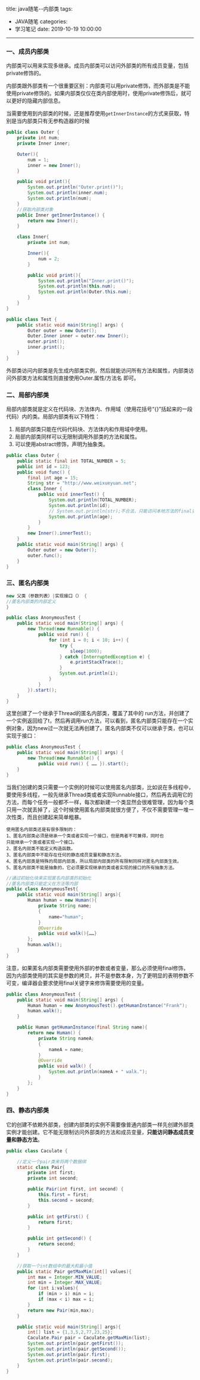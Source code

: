 title: java随笔--内部类
tags:
  - JAVA随笔
categories:
  - 学习笔记
date: 2019-10-19 10:00:00
---

### 一、成员内部类

​		内部类可以用来实现多继承。成员内部类可以访问外部类的所有成员变量，包括private修饰的。

​		内部类跟外部类有一个很重要区别：内部类可以用private修饰，而外部类是不能使用private修饰的。如果内部类仅仅在类内部使用时，使用private修饰后，就可以更好的隐藏内部信息。

​		当需要使用到内部类的时候，还是推荐使用`getInnerInstance`的方式来获取，特别是当内部类只有无参构造器的时候

```java
public class Outer {
    private int num;
    private Inner inner;

    Outer(){
        num = 1;
        inner = new Inner();
    }

    public void print(){
        System.out.println("Outer.print()");
        System.out.println(inner.num);
        System.out.println(num);
    }
    //获取内部类对象
    public Inner getInnerInstance() {
        return new Inner();
    }

    class Inner{
        private int num;

        Inner(){
            num = 2;
        }

        public void print(){
            System.out.println("Inner.print()");
            System.out.println(this.num);
            System.out.println(Outer.this.num);
        }
    }
}
```



```java
public class Test {
    public static void main(String[] args) {
        Outer outer = new Outer();
        Outer.Inner inner = outer.new Inner();
        outer.print();
        inner.print();
    }
}
```

​		外部类访问内部类是先生成内部类实例，然后就能访问所有方法和属性，内部类访问外部类方法和属性则直接使用Outer.属性/方法名 即可。

### 二、局部内部类

局部内部类就是定义在代码块、方法体内、作用域（使用花括号“{}”括起来的一段代码）内的类。局部内部类有以下特性：

1. 局部内部类只能在代码代码块、方法体内和作用域中使用。
2. 局部内部类同样可以无限制调用外部类的方法和属性。
3. 可以使用abstract修饰，声明为抽象类。

```java
public class Outer {
    public static final int TOTAL_NUMBER = 5;
    public int id = 123;
    public void func() {
        final int age = 15;
        String str = "http://www.weixueyuan.net";
        class Inner {
            public void innerTest() {
                System.out.println(TOTAL_NUMBER);
                System.out.println(id);
                // System.out.println(str);不合法，只能访问本地方法的final变量
                System.out.println(age);
            }
        }
        new Inner().innerTest();
    }
    public static void main(String[] args) {
        Outer outer = new Outer();
        outer.func();
    }
}
```

### 三、匿名内部类

```java
new 父类（参数列表）|实现接口（） {
//匿名内部类的内部定义
}
```

```java
public class AnonymousTest {
    public static void main(String[] args) {
        new Thread(new Runnable() {
            public void run() {
                for (int i = 0; i < 10; i++) {
                    try {
                        sleep(1000);
                    } catch (InterruptedException e) {
                        e.printStackTrace();
                    }
                    System.out.println(i);
                }
            }
        }).start();
    }
}
```

这里创建了一个继承于Thread的匿名内部类，覆盖了其中的 run方法，并创建了一个实例返回给了t，然后再调用run方法，可以看到，匿名内部类只能存在一个实例对象，因为new过一次就无法再创建了。匿名内部类不仅可以继承于类，也可以实现于接口：

```java
public class AnonymousTest {
    public static void main(String[] args) {
        new Thread(new Runnable() {
            public void run() { …… }).start();
    }
}
```

当我们创建的类只需要一个实例的时候可以使用匿名内部类，比如说在多线程中，要使用多线程，一般先继承Thread类或者实现Runnable接口，然后再去调用它的方法，而每个任务一般都不一样，每次都新建一个类显然会很难管理，因为每个类只用一次就丢掉了，这个时候使用匿名内部类就很方便了，不仅不需要管理一堆一次性类，而且创建起来简单粗暴。

```
使用匿名内部类还是有很多限制的：
1、匿名内部类必须是继承一个类或者实现一个接口，但是两者不可兼得，同时也
只能继承一个类或者实现一个接口。
2、匿名内部类不能定义构造函数。
3、匿名内部类中不能存在任何的静态成员变量和静态方法。
4、匿名内部类是特殊的局部内部类，所以局部内部类的所有限制同样对匿名内部类生效。
5、匿名内部类不能是抽象的，它必须要实现继承的类或者实现的接口的所有抽象方法。
```

```java
//通过初始化块来实现匿名内部类的初始化
//匿名内部类只能定义在方法等内部
public class AnonymousTest{
	public static void main(String[] args){
		Human human = new Human(){
			private String name;
			{
				name="human";
			}
			@Override
			public void walk(){……}
		};
		human.walk();
	}
}
```

注意，如果匿名内部类需要使用外部的参数或者变量，那么必须使用final修饰，因为内部类使用的其实是参数的拷贝，并不是参数本身，为了更明显的表明参数不可变，编译器会要求使用final关键字来修饰需要使用的变量。

```java
public class AnonymousTest {
    public static void main(String[] args) {
        Human human = new AnonymousTest().getHumanInstance("Frank");
        human.walk();
    }

    public Human getHumanInstance(final String name){
        return new Human() {
            private String nameA;
            {
                nameA = name;
            }
            @Override
            public void walk() {
                System.out.println(nameA + " walk.");
            }
        };
    }
}
```

### 四、静态内部类

它的创建不依赖外部类，创建内部类的实例不需要像普通内部类一样先创建外部类实例才能创建。它不能无限制访问外部类的方法和成员变量，**只能访问静态成员变量和静态方法**。

```java
public class Caculate {

    //定义一个pair类来将两个数捆绑
    static class Pair{
        private int first;
        private int second;

        public Pair(int first, int second) {
            this.first = first;
            this.second = second;
        }

        public int getFirst() {
            return first;
        }

        public int getSecond() {
            return second;
        }
    }

    //获取一个int数组中的最大和最小值
    public static Pair getMaxMin(int[] values){
        int max = Integer.MIN_VALUE;
        int min = Integer.MAX_VALUE;
        for (int i:values){
            if (min > i) min = i;
            if (max < i) max = i;
        }
        return new Pair(min,max);
    }

    public static void main(String[] args){
        int[] list = {1,3,5,2,77,23,25};
        Caculate.Pair pair = Caculate.getMaxMin(list);
        System.out.println(pair.getFirst());
        System.out.println(pair.getSecond());
        System.out.println(pair.first);
        System.out.println(pair.second);
    }
}
```


